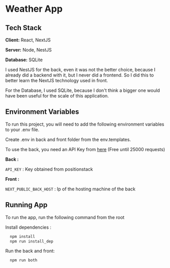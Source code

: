 
# Weather App



## Tech Stack

**Client:** React, NextJS

**Server:** Node, NestJS

**Database:** SQLite

I used NestJS for the back, even it was not the better choice,
because I already did a backend with it, but I never did a frontend.
So I did this to better learn the NextJS technology used in front.

For the Database, I used SQLite, because I don't think a bigger
one would have been useful for the scale of this application.
## Environment Variables

To run this project, you will need to add the following environment variables to your .env file.

Create .env in back and front folder from the env.templates.

To use the back, you need an API Key from [here](https://positionstack.com/quickstart) (Free until 25000 requests)

**Back :**

`API_KEY` : Key obtained from positionstack

**Front :**

`NEXT_PUBLIC_BACK_HOST` : Ip of the hosting machine of the back


## Running App

To run the app, run the following command from the root

Install dependencies :
```bash
  npm install
  npm run install_dep
```

Run the back and front:
```bash
  npm run both
```